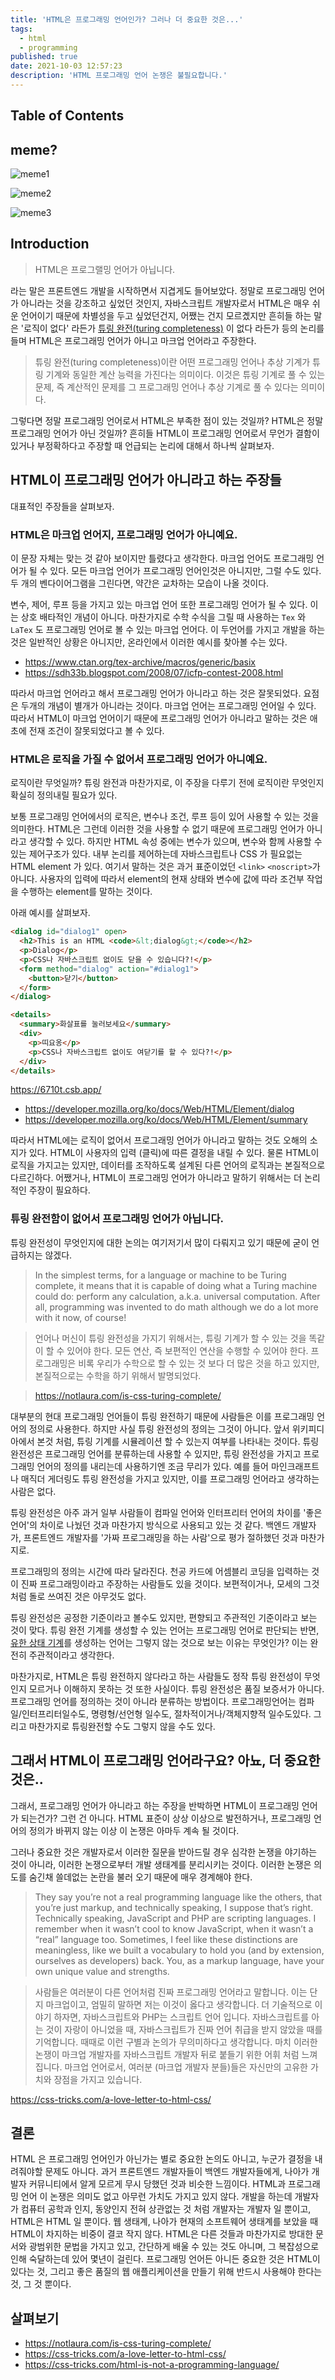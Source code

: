 ```yaml
---
title: 'HTML은 프로그래밍 언어인가? 그러나 더 중요한 것은...'
tags:
  - html
  - programming
published: true
date: 2021-10-03 12:57:23
description: 'HTML 프로그래밍 언어 논쟁은 불필요합니다.'
---
```


## Table of Contents

## meme?

![meme1](https://i.redd.it/m41loixjno811.jpg)

![meme2](https://i.kym-cdn.com/photos/images/original/001/382/372/e8b.jpg)

![meme3](https://pbs.twimg.com/media/EPgQXItUcAAQE9V.jpg)

## Introduction

> HTML은 프로그랠밍 언어가 아닙니다.

라는 말은 프론트엔드 개발을 시작하면서 지겹게도 들어보았다. 정말로 프로그래밍 언어가 아니라는 것을 강조하고 싶었던 것인지, 자바스크립트 개발자로서 HTML은 매우 쉬운 언어이기 때문에 차별성을 두고 싶었던건지, 어쨌는 건지 모르곘지만 흔히들 하는 말은 '로직이 없다' 라든가 [튜링 완전(turing completeness)](https://ko.wikipedia.org/wiki/%ED%8A%9C%EB%A7%81_%EC%99%84%EC%A0%84) 이 없다 라든가 등의 논리를 들며 HTML은 프로그래밍 언어가 아니고 마크업 언어라고 주장한다.

> 튜링 완전(turing completeness)이란 어떤 프로그래밍 언어나 추상 기계가 튜링 기계와 동일한 계산 능력을 가진다는 의미이다. 이것은 튜링 기계로 풀 수 있는 문제, 즉 계산적인 문제를 그 프로그래밍 언어나 추상 기계로 풀 수 있다는 의미이다.

그렇다면 정말 프로그래밍 언어로서 HTML은 부족한 점이 있는 것일까? HTML은 정말 프로그래밍 언어가 아닌 것일까? 흔히들 HTML이 프로그래밍 언어로서 무언가 결함이 있거나 부정확하다고 주장할 때 언급되는 논리에 대해서 하나씩 살펴보자.

## HTML이 프로그래밍 언어가 아니라고 하는 주장들

대표적인 주장들을 살펴보자.

### HTML은 마크업 언어지, 프로그래밍 언어가 아니예요.

이 문장 자체는 맞는 것 같아 보이지만 틀렸다고 생각한다. 마크업 언어도 프로그래밍 언어가 될 수 있다. 모든 마크업 언어가 프로그래밍 언어인것은 아니지만, 그럴 수도 있다. 두 개의 벤다이어그램을 그린다면, 약간은 교차하는 모습이 나올 것이다.

변수, 제어, 루프 등을 가지고 있는 마크업 언어 또한 프로그래밍 언어가 될 수 있다. 이는 상호 배타적인 개념이 아니다. 마찬가지로 수학 수식을 그릴 때 사용하는 `Tex` 와 `LaTex` 도 프로그래밍 언어로 볼 수 있는 마크업 언어다. 이 두언어를 가지고 개발을 하는 것은 일반적인 상황은 아니지만, 온라인에서 이러한 예시를 찾아볼 수는 있다.

- https://www.ctan.org/tex-archive/macros/generic/basix
- https://sdh33b.blogspot.com/2008/07/icfp-contest-2008.html

따라서 마크업 언어라고 해서 프로그래밍 언어가 아니라고 하는 것은 잘못되었다. 요점은 두개의 개념이 별개가 아니라는 것이다. 마크업 언어는 프로그래밍 언어일 수 있다. 따라서 HTML이 마크업 언어이기 때문에 프로그래밍 언어가 아니라고 말하는 것은 애초에 전재 조건이 잘못되었다고 볼 수 있다.

### HTML은 로직을 가질 수 없어서 프로그래밍 언어가 아니예요.

로직이란 무엇일까? 튜링 완전과 마찬가지로, 이 주장을 다루기 전에 로직이란 무엇인지 확실히 정의내릴 필요가 있다.

보통 프로그래밍 언어에서의 로직은, 변수나 조건, 루프 등이 있어 사용할 수 있는 것을 의미한다. HTML은 그런데 이러한 것을 사용할 수 없기 때문에 프로그래밍 언어가 아니라고 생각할 수 있다. 하지만 HTML 속성 중에는 변수가 있으며, 변수와 함께 사용할 수 있는 제어구조가 있다. 내부 논리를 제어하는데 자바스크립트나 CSS 가 필요없는 HTML element 가 있다. 여기서 말하는 것은 과거 표준이었던 `<link>` `<noscript>`가 아니다. 사용자의 입력에 따라서 element의 현재 상태와 변수에 값에 따라 조건부 작업을 수행하는 element를 말하는 것이다.

아래 예시를 살펴보자.

```html
<dialog id="dialog1" open>
  <h2>This is an HTML <code>&lt;dialog&gt;</code></h2>
  <p>Dialog</p>
  <p>CSS나 자바스크립트 없이도 닫을 수 있습니다?!</p>
  <form method="dialog" action="#dialog1">
    <button>닫기</button>
  </form>
</dialog>

<details>
  <summary>화살표를 눌러보세요</summary>
  <div>
    <p>띠요옹</p>
    <p>CSS나 자바스크립트 없이도 여닫기를 할 수 있다?!</p>
  </div>
</details>
```

https://6710t.csb.app/

- https://developer.mozilla.org/ko/docs/Web/HTML/Element/dialog
- https://developer.mozilla.org/ko/docs/Web/HTML/Element/summary

따라서 HTML에는 로직이 없어서 프로그래밍 언어가 아니라고 말하는 것도 오해의 소지가 있다. HTML이 사용자의 입력 (클릭)에 따른 결정을 내릴 수 있다. 물론 HTML이 로직을 가지고는 있지만, 데이터를 조작하도록 설계된 다른 언어의 로직과는 본질적으로 다르긴하다. 어쨌거나, HTML이 프로그래밍 언어가 아니라고 말하기 위해서는 더 논리적인 주장이 필요하다.

### 튜링 완전함이 없어서 프로그래밍 언어가 아닙니다.

튜링 완전성이 무엇인지에 대한 논의는 여기저기서 많이 다뤄지고 있기 때문에 굳이 언급하지는 않겠다.

> In the simplest terms, for a language or machine to be Turing complete, it means that it is capable of doing what a Turing machine could do: perform any calculation, a.k.a. universal computation. After all, programming was invented to do math although we do a lot more with it now, of course!

> 언어나 머신이 튜링 완전성을 가지기 위해서는, 튜링 기계가 할 수 있는 것을 똑같이 할 수 있어야 한다. 모든 연산, 즉 보편적인 연산을 수행할 수 있어야 한다. 프로그래밍은 비록 우리가 수학으로 할 수 있는 것 보다 더 많은 것을 하고 있지만, 본질적으로는 수학을 하기 위해서 발명되었다.

> https://notlaura.com/is-css-turing-complete/

대부분의 현대 프로그래밍 언어들이 튜링 완전하기 때문에 사람들은 이를 프로그래밍 언어의 정의로 사용한다. 하지만 사실 튜링 완전성의 정의는 그것이 아니다. 앞서 위키피디아에서 본것 처럼, 튜링 기계를 시뮬레이션 할 수 있는지 여부를 나타내는 것이다. 튜링 완전성은 프로그래밍 언어를 분류하는데 사용할 수 있지만, 튜링 완전성을 가지고 프로그래밍 언어의 정의를 내리는데 사용하기엔 조금 무리가 있다. 예를 들어 마인크래프트나 매직더 게더링도 튜링 완전성을 가지고 있지만, 이를 프로그래밍 언어라고 생각하는 사람은 없다.

튜링 완전성은 아주 과거 일부 사람들이 컴파일 언어와 인터프리터 언어의 차이를 '좋은 언어'의 차이로 나눴던 것과 마찬가지 방식으로 사용되고 있는 것 같다. 백엔드 개발자가, 프론트엔드 개발자를 '가짜 프로그래밍을 하는 사람'으로 평가 절하했던 것과 마찬가지로.

프로그래밍의 정의는 시간에 따라 달라진다. 천공 카드에 어셈블리 코딩을 입력하는 것이 진짜 프로그래밍이라고 주장하는 사람들도 있을 것이다. 보편적이거나, 모세의 그것 처럼 돌로 쓰여진 것은 아무것도 없다.

튜링 완전성은 공정한 기준이라고 볼수도 있지만, 편향되고 주관적인 기준이라고 보는 것이 맞다. 튜링 완전 기계를 생성할 수 있는 언어는 프로그래밍 언어로 판단되는 반면, [유한 상태 기계](https://ko.wikipedia.org/wiki/%EC%9C%A0%ED%95%9C_%EC%83%81%ED%83%9C_%EA%B8%B0%EA%B3%84)를 생성하는 언어는 그렇지 않는 것으로 보는 이유는 무엇인가? 이는 완전히 주관적이라고 생각한다.

마찬가지로, HTML은 튜링 완전하지 않다라고 하는 사람들도 정작 튜링 완전성이 무엇인지 모르거나 이해하지 못하는 것 또한 사실이다. 튜링 완전성은 품질 보증서가 아니다. 프로그래밍 언어를 정의하는 것이 아니라 분류하는 방법이다. 프로그래밍언어는 컴파일/인터프리터일수도, 명령형/선언형 일수도, 절차적이거나/객체지향적 일수도있다. 그리고 마찬가지로 튜링완전할 수도 그렇지 않을 수도 있다.

## 그래서 HTML이 프로그래밍 언어라구요? 아뇨, 더 중요한 것은..

그래서, 프로그래밍 언어가 아니라고 하는 주장을 반박하면 HTML이 프로그래밍 언어가 되는건가? 그런 건 아니다. HTML 표준이 상상 이상으로 발전하거나, 프로그래밍 언어의 정의가 바뀌지 않는 이상 이 논쟁은 아마두 계속 될 것이다.

그러나 중요한 것은 개발자로서 이러한 질문을 받아드릴 경우 심각한 논쟁을 야기하는 것이 아니라, 이러한 논쟁으로부터 개발 생태계를 분리시키는 것이다. 이러한 논쟁은 의도를 숨긴채 쓸데없는 논란을 불러 오기 때문에 매우 경계해야 한다.

> They say you’re not a real programming language like the others, that you’re just markup, and technically speaking, I suppose that’s right. Technically speaking, JavaScript and PHP are scripting languages. I remember when it wasn’t cool to know JavaScript, when it wasn’t a “real” language too. Sometimes, I feel like these distinctions are meaningless, like we built a vocabulary to hold you (and by extension, ourselves as developers) back. You, as a markup language, have your own unique value and strengths.

> 사람들은 여러분이 다른 언어처럼 진짜 프로그래밍 언어라고 말합니다. 이는 단지 마크업이고, 엄밀히 말하면 저는 이것이 옳다고 생각합니다. 더 기술적으로 이야기 하자면, 자바스크립트와 PHP는 스크립트 언어 입니다. 자바스크립트를 아는 것이 자랑이 아니었을 때, 자바스크립트가 진짜 언어 취급을 받지 않았을 때를 기억합니다. 때때로 이런 구별과 논의가 무의미하다고 생각합니다. 마치 이러한 논쟁이 마크업 개발자를 자바스크립트 개발자 뒤로 붙들기 위한 어휘 처럼 느껴집니다. 마크업 언어로서, 여러분 (마크업 개발자 분들)들은 자신만의 고유한 가치와 장점을 가지고 있습니다.

https://css-tricks.com/a-love-letter-to-html-css/

## 결론

HTML 은 프로그래밍 언어인가 아닌가는 별로 중요한 논의도 아니고, 누군가 결정을 내려줘야할 문제도 아니다. 과거 프론트엔드 개발자들이 백엔드 개발자들에게, 나아가 개발자 커뮤니티에서 알게 모르게 무시 당했던 것과 비슷한 느낌이다. HTML과 프로그래밍 언어 이 논쟁은 의미도 없고 아무런 가치도 가지고 있지 않다. 개발을 하는데 개발자가 컴퓨터 공학과 인지, 동양인지 전혀 상관없는 것 처럼 개발자는 개발자 일 뿐이고, HTML은 HTML 일 뿐이다. 웹 생태계, 나아가 현재의 소프트웨어 생태계를 보았을 때 HTML이 차지하는 비중이 결코 작지 않다. HTML은 다른 것들과 마찬가지로 방대한 문서와 광범위한 문법을 가지고 있고, 간단하게 배울 수 있는 것도 아니며, 그 복잡성으로 인해 숙달하는데 있어 몇년이 걸린다. 프로그래밍 언어든 아니든 중요한 것은 HTML이 있다는 것, 그리고 좋은 품질의 웹 애플리케이션을 만들기 위해 반드시 사용해야 한다는 것, 그 것 뿐이다.

## 살펴보기

- https://notlaura.com/is-css-turing-complete/
- https://css-tricks.com/a-love-letter-to-html-css/
- https://css-tricks.com/html-is-not-a-programming-language/
